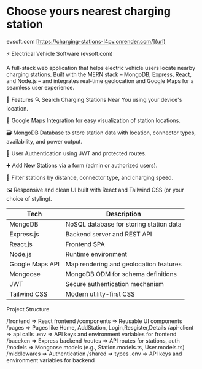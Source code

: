 
# Choose yours nearest charging station

evsoft.com [https://charging-stations-l4pv.onrender.com/](url)



⚡ Electrical Vehicle Software (evsoft.com)

A full-stack web application that helps electric vehicle users locate nearby charging stations. Built with the MERN stack – MongoDB, Express, React, and Node.js – and integrates real-time geolocation and Google Maps for a seamless user experience.

🚀 Features
🔍 Search Charging Stations Near You using your device's location.

📍 Google Maps Integration for easy visualization of station locations.

🗃️ MongoDB Database to store station data with location, connector types, availability, and power output.

👤 User Authentication using JWT and protected routes.

➕ Add New Stations via a form (admin or authorized users).

🧭 Filter stations by distance, connector type, and charging speed.

🖼️ Responsive and clean UI built with React and Tailwind CSS (or your choice of styling).



| Tech                    | Description                             |
| ----------------------- | --------------------------------------- |
| MongoDB                 | NoSQL database for storing station data |
| Express.js              | Backend server and REST API             |
| React.js                | Frontend SPA                            |
| Node.js                 | Runtime environment                     |
| Google Maps API         | Map rendering and geolocation features  |
| Mongoose                | MongoDB ODM for schema definitions      |
| JWT                     | Secure authentication mechanism         |
| Tailwind CSS            | Modern utility-first CSS                |



Project Structure

/frontend           => React frontend
  /components     => Reusable UI components
  /pages          => Pages like Home, AddStation, Login,Resgister,Details
  /api-client            => api calls
  .env              => API keys and environment variables for frontend
/baceken           => Express backend
  /routes         => API routes for stations, auth
  /models         => Mongoose models (e.g., Station.models.ts, User.models.ts)
  /middlewares    => Authentication
  /shared         => types 
.env              => API keys and environment variables for backend








